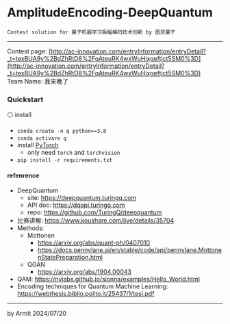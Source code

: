 # AmplitudeEncoding-DeepQuantum

    Contest solution for 量子机器学习振幅编码技术创新 by 图灵量子

----

Contest page: [http://ac-innovation.com/entryInformation/entryDetail?_t=texBUA9y%2BdZhRtD8%2FqAteuRK4wxWuHixgeftjct5SM0%3D](http://ac-innovation.com/entryInformation/entryDetail?_t=texBUA9y%2BdZhRtD8%2FqAteuRK4wxWuHixgeftjct5SM0%3D)  
Team Name: 我来晚了  


### Quickstart

⚪ install

- `conda create -n q python==3.8`
- `conda activare q`
- install [PyTorch](https://pytorch.org/get-started/locally/)
  - only need `torch` and `torchvision`
- `pip install -r requirements.txt`


#### refenrence

- DeepQuantum
  - site: https://deepquantum.turingq.com
  - API doc: https://dqapi.turingq.com
  - repo: https://github.com/TuringQ/deepquantum
- 比赛讲解: https://www.koushare.com/live/details/35704
- Methods:
  - Mottonen
    - https://arxiv.org/abs/quant-ph/0407010
    - https://docs.pennylane.ai/en/stable/code/api/pennylane.MottonenStatePreparation.html
  - QGAN
    - https://arxiv.org/abs/1904.00043
- QAM: https://nvlabs.github.io/sionna/examples/Hello_World.html
- Encoding techniques for Quantum Machine Learning: https://webthesis.biblio.polito.it/25437/1/tesi.pdf

----
by Armit
2024/07/20
